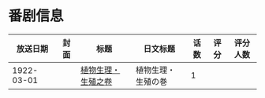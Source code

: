 # 番剧信息

|放送日期|封面|标题|日文标题|话数|评分|评分人数|
|---|---|---|---|---|---|---|
|1922-03-01||[植物生理・生殖之卷](https://bangumi.tv/subject/258963)|植物生理・生殖の巻|1|||
